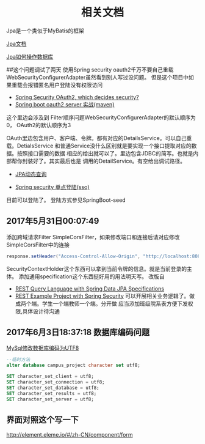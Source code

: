 # <center>相关文档</center>

Jpa是一个类似于MyBatis的框架

[Jpa文档](https://docs.spring.io/spring-data/jpa/docs/current/reference/html/)

[Jpa如何操作数据库](https://www.ibm.com/developerworks/cn/opensource/os-cn-spring-jpa/)

##这个问题调试了两天
使用Spring security oauth2千万不要自己重载WebSecurityConfigurerAdapter虽然看到别人写过没问题。
但是这个项目中如果重载会报错匿名用户登陆没有权限访问


- [Spring Security OAuth2, which decides security?](https://stackoverflow.com/questions/28537181/spring-security-oauth2-which-decides-security)
- [Spring boot oauth2 server 实战(maven)](http://www.jianshu.com/p/dd1b0983594c)

这个里边会涉及到 Filter顺序问题WebSecurityConfigurerAdapter的默认顺序为0，
OAuth2的默认顺序为3

OAuth里边包含用户、客户端、令牌。都有对应的DetailsService。可以自己重载。DetialsService
和普通Service没什么区别就是要实现一个接口提取对应的数据。按照接口需要的数据
相应的给出就可以了。里边包含JDBC的简写。也就是内部帮你封装好了。其实最后也是
调用的DetailService。有空给出调试路径。


- [JPA动态查询](http://blog.csdn.net/anxpp/article/details/51996472)

- [Spring security 单点登陆(sso)](https://spring.io/blog/2015/02/03/sso-with-oauth2-angular-js-and-spring-security-part-v)


目前可以登陆了。
登陆方式参见SpringBoot-seed


## 2017年5月31日00:07:49
添加跨域请求Filter
SimpleCorsFilter，如果修改端口和连接后请对应修改SimpleCorsFilter中的连接
``` java
response.setHeader("Access-Control-Allow-Origin", "http://localhost:8081");
```
SecurityContextHolder这个东西可以拿到当前令牌的信息。就是当前登录的主体。
添加通用specification这个东西挺好用的用法明天写。
改版自
- [REST Query Language with Spring Data JPA Specifications](http://www.baeldung.com/rest-api-search-language-spring-data-specifications)
- [REST Example Project with Spring Security](https://github.com/eugenp/tutorials/tree/master/spring-security-rest-full)
可以开展相关业务逻辑了。做成两个端。学生一个端教师一个端。分开做
应当添加班级院系表方便下发权限,具体设计待沟通


## 2017年6月3日18:37:18 数据库编码问题
[MySql修改数据库编码为UTF8](http://blog.csdn.net/qiyuexuelang/article/details/9049985)
```sql
--临时方法
alter database campus_project character set utf8;

SET character_set_client = utf8;  
SET character_set_connection = utf8;  
SET character_set_database = utf8;  
SET character_set_results = utf8;  
SET character_set_server = utf8;  
```

## 界面对照这个写一下
http://element.eleme.io/#/zh-CN/component/form